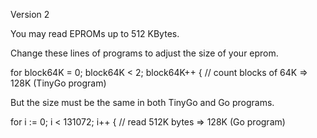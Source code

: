 Version 2

You may read EPROMs up to 512 KBytes. 

Change these lines of programs to adjust the size of your eprom.

for block64K = 0; block64K < 2; block64K++ { // count blocks of 64K => 128K  (TinyGo program) 

But the size must be the same in both TinyGo and Go programs. 

for i := 0; i < 131072; i++ { // read 512K bytes  => 128K   (Go program) 

